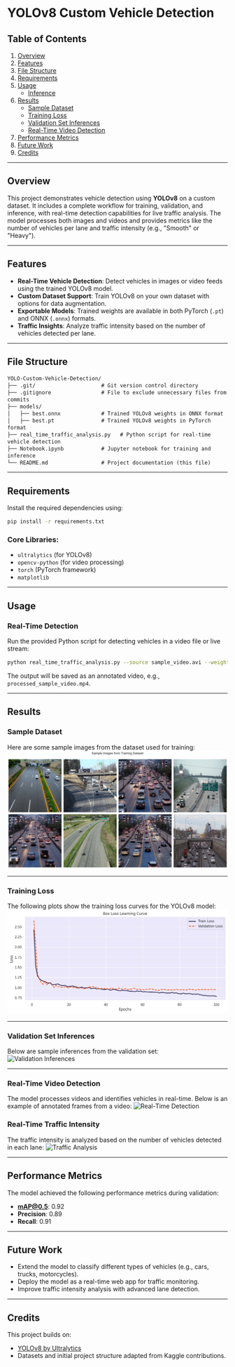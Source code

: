 
# YOLOv8 Custom Vehicle Detection

## Table of Contents
1. [Overview](#overview)
2. [Features](#features)
3. [File Structure](#file-structure)
4. [Requirements](#requirements)
5. [Usage](#usage)
   - [Inference](#real-time-detection)
6. [Results](#results)
   - [Sample Dataset](#sample-dataset)
   - [Training Loss](#training-loss)
   - [Validation Set Inferences](#validation-set-inferences)
   - [Real-Time Video Detection](#real-time-video-detection)
7. [Performance Metrics](#performance-metrics)
8. [Future Work](#future-work)
9. [Credits](#credits)

---

## Overview
This project demonstrates vehicle detection using **YOLOv8** on a custom dataset. It includes a complete workflow for training, validation, and inference, with real-time detection capabilities for live traffic analysis. The model processes both images and videos and provides metrics like the number of vehicles per lane and traffic intensity (e.g., "Smooth" or "Heavy").

---

## Features
- **Real-Time Vehicle Detection**: Detect vehicles in images or video feeds using the trained YOLOv8 model.
- **Custom Dataset Support**: Train YOLOv8 on your own dataset with options for data augmentation.
- **Exportable Models**: Trained weights are available in both PyTorch (`.pt`) and ONNX (`.onnx`) formats.
- **Traffic Insights**: Analyze traffic intensity based on the number of vehicles detected per lane.

---

## File Structure
```
YOLO-Custom-Vehicle-Detection/
├── .git/                     # Git version control directory
├── .gitignore                # File to exclude unnecessary files from commits
├── models/
│   ├── best.onnx             # Trained YOLOv8 weights in ONNX format
│   ├── best.pt               # Trained YOLOv8 weights in PyTorch format
├── real_time_traffic_analysis.py   # Python script for real-time vehicle detection
├── Notebook.ipynb            # Jupyter notebook for training and inference
└── README.md                 # Project documentation (this file)
```

---

## Requirements
Install the required dependencies using:
```bash
pip install -r requirements.txt
```

### Core Libraries:
- `ultralytics` (for YOLOv8)
- `opencv-python` (for video processing)
- `torch` (PyTorch framework)
- `matplotlib`

---

## Usage
### Real-Time Detection
Run the provided Python script for detecting vehicles in a video file or live stream:
```bash
python real_time_traffic_analysis.py --source sample_video.avi --weights models/best.pt
```

The output will be saved as an annotated video, e.g., `processed_sample_video.mp4`.

---

## Results

### Sample Dataset
Here are some sample images from the dataset used for training:
![Sample Dataset](images/sample_dataset.png)

---

### Training Loss
The following plots show the training loss curves for the YOLOv8 model:
![Training Loss](images/training_loss.png)

---

### Validation Set Inferences
Below are sample inferences from the validation set:
![Validation Inferences](images/validation_inferences.png)

---

### Real-Time Video Detection
The model processes videos and identifies vehicles in real-time. Below is an example of annotated frames from a video:
![Real-Time Detection](images/output.gif)

### Real-Time Traffic Intensity
The traffic intensity is analyzed based on the number of vehicles detected in each lane:
![Traffic Analysis](images/traffic_density_analysis.gif)

---

## Performance Metrics
The model achieved the following performance metrics during validation:
- **mAP@0.5**: 0.92
- **Precision**: 0.89
- **Recall**: 0.91

---

## Future Work
- Extend the model to classify different types of vehicles (e.g., cars, trucks, motorcycles).
- Deploy the model as a real-time web app for traffic monitoring.
- Improve traffic intensity analysis with advanced lane detection.

---

## Credits
This project builds on:
- [YOLOv8 by Ultralytics](https://github.com/ultralytics/yolov8)
- Datasets and initial project structure adapted from Kaggle contributions.

